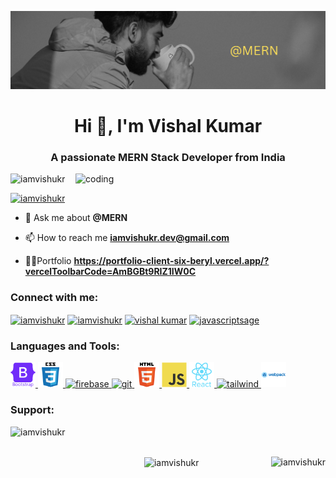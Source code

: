 ![logo](https://raw.githubusercontent.com/iamvishukr/iamvishukr/refs/heads/main/Github%20banner.png)

<h1 align="center">Hi 👋, I'm Vishal Kumar</h1>
<h3 align="center">A passionate MERN Stack Developer from India</h3>

<img align="right" alt="coding" width="400" src="https://camo.githubusercontent.com/cae12fddd9d6982901d82580bdf321d81fb299141098ca1c2d4891870827bf17/68747470733a2f2f6d69726f2e6d656469756d2e636f6d2f6d61782f313336302f302a37513379765349765f7430696f4a2d5a2e676966">

<p align="left"> <img src="https://komarev.com/ghpvc/?username=iamvishukr&label=Profile%20views&color=0e75b6&style=flat" alt="iamvishukr" /> </p>

<p align="left"> <a href="https://twitter.com/iamvishukr" target="blank"><img src="https://img.shields.io/twitter/follow/iamvishukr?logo=twitter&style=for-the-badge" alt="iamvishukr" /></a> </p>


- 💬 Ask me about **@MERN**

- 📫 How to reach me **iamvishukr.dev@gmail.com**
- 🧔‍♂️Portfolio **https://portfolio-client-six-beryl.vercel.app/?vercelToolbarCode=AmBGBt9RIZ1IW0C**

<h3 align="left">Connect with me:</h3>
<p align="left">
<a href="https://codepen.io/iamvishukr" target="blank"><img align="center" src="https://raw.githubusercontent.com/rahuldkjain/github-profile-readme-generator/master/src/images/icons/Social/codepen.svg" alt="iamvishukr" height="30" width="40" /></a>
<a href="https://twitter.com/iamvishukr" target="blank"><img align="center" src="https://raw.githubusercontent.com/rahuldkjain/github-profile-readme-generator/master/src/images/icons/Social/twitter.svg" alt="iamvishukr" height="30" width="40" /></a>
<a href="https://linkedin.com/in/vishal kumar" target="blank"><img align="center" src="https://raw.githubusercontent.com/rahuldkjain/github-profile-readme-generator/master/src/images/icons/Social/linked-in-alt.svg" alt="vishal kumar" height="30" width="40" /></a>
<a href="https://www.youtube.com/c/javascriptsage" target="blank"><img align="center" src="https://raw.githubusercontent.com/rahuldkjain/github-profile-readme-generator/master/src/images/icons/Social/youtube.svg" alt="javascriptsage" height="30" width="40" /></a>
</p>

<h3 align="left">Languages and Tools:</h3>
<p align="left"> <a href="https://getbootstrap.com" target="_blank" rel="noreferrer"> <img src="https://raw.githubusercontent.com/devicons/devicon/master/icons/bootstrap/bootstrap-plain-wordmark.svg" alt="bootstrap" width="40" height="40"/> </a> <a href="https://www.w3schools.com/css/" target="_blank" rel="noreferrer"> <img src="https://raw.githubusercontent.com/devicons/devicon/master/icons/css3/css3-original-wordmark.svg" alt="css3" width="40" height="40"/> </a> <a href="https://firebase.google.com/" target="_blank" rel="noreferrer"> <img src="https://www.vectorlogo.zone/logos/firebase/firebase-icon.svg" alt="firebase" width="40" height="40"/> </a> <a href="https://git-scm.com/" target="_blank" rel="noreferrer"> <img src="https://www.vectorlogo.zone/logos/git-scm/git-scm-icon.svg" alt="git" width="40" height="40"/> </a> <a href="https://www.w3.org/html/" target="_blank" rel="noreferrer"> <img src="https://raw.githubusercontent.com/devicons/devicon/master/icons/html5/html5-original-wordmark.svg" alt="html5" width="40" height="40"/> </a> <a href="https://developer.mozilla.org/en-US/docs/Web/JavaScript" target="_blank" rel="noreferrer"> <img src="https://raw.githubusercontent.com/devicons/devicon/master/icons/javascript/javascript-original.svg" alt="javascript" width="40" height="40"/> </a>  <a href="https://reactjs.org/" target="_blank" rel="noreferrer"> <img src="https://raw.githubusercontent.com/devicons/devicon/master/icons/react/react-original-wordmark.svg" alt="react" width="40" height="40"/> </a> <a href="https://tailwindcss.com/" target="_blank" rel="noreferrer"> <img src="https://www.vectorlogo.zone/logos/tailwindcss/tailwindcss-icon.svg" alt="tailwind" width="40" height="40"/> </a> <a href="https://webpack.js.org" target="_blank" rel="noreferrer"> <img src="https://raw.githubusercontent.com/devicons/devicon/d00d0969292a6569d45b06d3f350f463a0107b0d/icons/webpack/webpack-original-wordmark.svg" alt="webpack" width="40" height="40"/> </a> </p>

<h3 align="left">Support:</h3>
<p><a href="https://www.buymeacoffee.com/iamvishukr"> <img align="left" src="https://cdn.buymeacoffee.com/buttons/v2/default-yellow.png" height="50" width="210" alt="iamvishukr" /></a></p><br><br>

<p><img align="right" src="https://github-readme-stats.vercel.app/api/top-langs?username=iamvishukr&show_icons=true&locale=en&layout=compact" alt="iamvishukr" /></p>

<p>&nbsp;<img align="center" src="https://github-readme-stats.vercel.app/api?username=iamvishukr&show_icons=true&locale=en" alt="iamvishukr" /></p>
